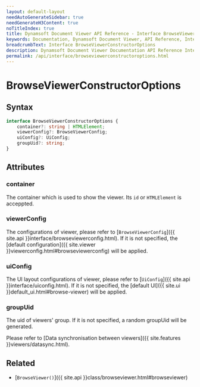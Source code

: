 ```yaml
---
layout: default-layout
needAutoGenerateSidebar: true
needGenerateH3Content: true
noTitleIndex: true
title: Dynamsoft Document Viewer API Reference - Interface BrowseViewerConstructorOptions
keywords: Documentation, Dynamsoft Document Viewer, API Reference, Interface BrowseViewerConstructorOptions
breadcrumbText: Interface BrowseViewerConstructorOptions
description: Dynamsoft Document Viewer Documentation API Reference Interface BrowseViewerConstructorOptions Page
permalink: /api/interface/browseviewerconstructoroptions.html
---
```


# BrowseViewerConstructorOptions

## Syntax

```typescript
interface BrowseViewerConstructorOptions {
	container?: string | HTMLElement;
	viewerConfig?: BrowseViewerConfig;
	uiConfig?: UiConfig; 
	groupUid?: string; 
}
```

## Attributes

### container

The container which is used to show the viewer. Its `id` or `HTMLElement` is acceppted.

### viewerConfig 

The configurations of viewer, please refer to [`BrowseViewerConfig`]({{ site.api }}interface/browseviewerconfig.html). If it is not specified, the [default configuration]({{ site.viewer }}viewerconfig.html#browseviewerconfig) will be applied.

### uiConfig

The UI layout configurations of viewer, please refer to [`UiConfig`]({{ site.api }}interface/uiconfig.html). If it is not specified, the [default UI]({{ site.ui }}default_ui.html#browse-viewer) will be applied.

### groupUid

The uid of viewers' group. If it is not specified, a random groupUid will be generated.

Please refer to [Data synchronisation between viewers]({{ site.features }}viewers/datasync.html).

## Related

- [`BrowseViewer()`]({{ site.api }}class/browseviewer.html#browseviewer)